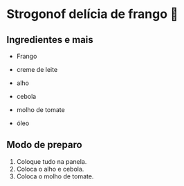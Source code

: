 # Strogonof delícia de frango :chicken:

## Ingredientes e mais

- Frango

- creme de leite

- alho

- cebola

- molho de tomate

- óleo

  

## Modo de preparo

1. Coloque tudo na panela.
2. Coloca o alho e cebola.
3. Coloca o molho de tomate.